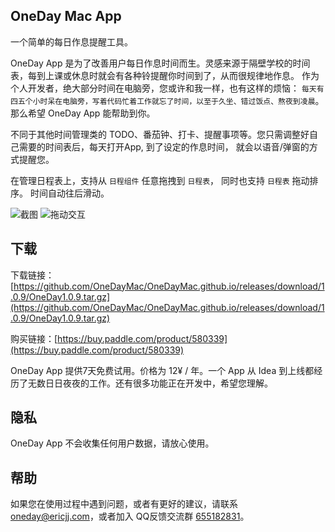 ## OneDay Mac App

一个简单的每日作息提醒工具。

OneDay App 是为了改善用户每日作息时间而生。灵感来源于隔壁学校的时间表，每到上课或休息时就会有各种铃提醒你时间到了，从而很规律地作息。
作为个人开发者，绝大部分时间在电脑旁，您或许和我一样，也有这样的烦恼： `每天有四五个小时呆在电脑旁，写着代码忙着工作就忘了时间，以至于久坐、错过饭点、熬夜到凌晨`。 那么希望 OneDay App 能帮助到你。

不同于其他时间管理类的 TODO、番茄钟、打卡、提醒事项等。您只需调整好自己需要的时间表后，每天打开App, 到了设定的作息时间， 就会以语音/弹窗的方式提醒您。

在管理日程表上，支持从 `日程组件` 任意拖拽到 `日程表`， 同时也支持 `日程表` 拖动排序。 时间自动往后滑动。


![截图](https://tva1.sinaimg.cn/large/006tNbRwly1gbjmoc1l71j31kw0u04fl.jpg)
![拖动交互](https://tva1.sinaimg.cn/large/006tNbRwgy1gbjngb2h4yg30ku0faadx.gif)

## 下载

下载链接：[https://github.com/OneDayMac/OneDayMac.github.io/releases/download/1.0.9/OneDay1.0.9.tar.gz](https://github.com/OneDayMac/OneDayMac.github.io/releases/download/1.0.9/OneDay1.0.9.tar.gz) 

购买链接：[https://buy.paddle.com/product/580339](https://buy.paddle.com/product/580339)

OneDay App 提供7天免费试用。价格为 12¥ / 年。一个 App 从 Idea 到上线都经历了无数日日夜夜的工作。还有很多功能正在开发中，希望您理解。

## 隐私

OneDay App 不会收集任何用户数据，请放心使用。

## 帮助

如果您在使用过程中遇到问题，或者有更好的建议，请联系 [oneday@ericjj.com](oneday@ericjj.com)，或者加入 QQ反馈交流群 [655182831](//shang.qq.com/wpa/qunwpa?idkey=45943505c615d453eb74d68e1816f47ca557111e428fb89cf7ff307fbf6082fe)。

